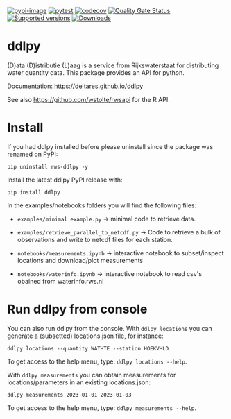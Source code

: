 [![pypi-image](https://img.shields.io/pypi/v/ddlpy.svg)](https://pypi.python.org/pypi/ddlpy)
[![pytest](https://github.com/Deltares/ddlpy/actions/workflows/pytest.yml/badge.svg?branch=main)](https://github.com/Deltares/ddlpy/actions/workflows/pytest.yml)
[![codecov](https://img.shields.io/codecov/c/github/deltares/ddlpy.svg?style=flat-square)](https://app.codecov.io/gh/deltares/ddlpy?displayType=list)
[![Quality Gate Status](https://sonarcloud.io/api/project_badges/measure?project=Deltares_ddlpy&metric=alert_status)](https://sonarcloud.io/summary/overall?id=Deltares_ddlpy)
[![Supported versions](https://img.shields.io/pypi/pyversions/ddlpy.svg)](https://pypi.org/project/ddlpy)
[![Downloads](https://img.shields.io/pypi/dm/ddlpy.svg)](https://pypistats.org/packages/ddlpy)

# ddlpy

(D)ata (D)istributie (L)aag is a service from Rijkswaterstaat for distributing water quantity data. This package provides an API for python.

Documentation: <https://deltares.github.io/ddlpy>

See also https://github.com/wstolte/rwsapi for the R API.


# Install

If you had ddlpy installed before please uninstall since the package was renamed on PyPI:

	pip uninstall rws-ddlpy -y

Install the latest ddlpy PyPI release with:

	pip install ddlpy

In the examples/notebooks folders you will find the following files:

* `examples/minimal example.py` -> minimal code to retrieve data.

* `examples/retrieve_parallel_to_netcdf.py` -> Code to retrieve a bulk of observations and write to netcdf files for each station.

* `notebooks/measurements.ipynb` -> interactive notebook to subset/inspect locations and download/plot measurements

* `notebooks/waterinfo.ipynb` -> interactive notebook to read csv's obained from waterinfo.rws.nl


# Run ddlpy from console

You can also run ddlpy from the console. With `ddlpy locations` you can generate a (subsetted) locations.json file, for instance:

	ddlpy locations --quantity WATHTE --station HOEKVHLD

To get access to the help menu, type: `ddlpy locations --help`.

With `ddlpy measurements` you can obtain measurements for locations/parameters in an existing locations.json:

	ddlpy measurements 2023-01-01 2023-01-03

To get access to the help menu, type: `ddlpy measurements --help`.
